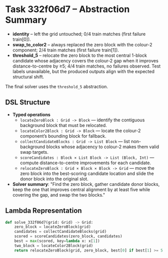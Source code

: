 # Task 332f06d7 – Abstraction Summary

- **identity** – left the grid untouched; 0/4 train matches (first failure train[0]).
- **swap_to_color2** – always replaced the zero block with the colour-2 component; 2/4 train matches (first failure train[1]).
- **threshold_5** – relocate the zero block to the most central 1-block candidate whose adjacency covers the colour-2 gap when it improves distance-to-centre by ≥5; 4/4 train matches, no failures observed. Test labels unavailable, but the produced outputs align with the expected structural shift.

The final solver uses the `threshold_5` abstraction.

## DSL Structure
- **Typed operations**
  - `locateZeroBlock : Grid -> Block` — identify the contiguous background block that must be relocated.
  - `locateColor2Block : Grid -> Block` — locate the colour-2 component’s bounding block for fallback.
  - `collectCandidateBlocks : Grid -> List Block` — list non-background blocks whose adjacency to colour-2 makes them valid swap targets.
  - `scoreCandidates : Block × List Block -> List (Block, Int)` — compute distance-to-centre improvements for each candidate.
  - `relocateZeroBlock : Grid × Block × Block -> Grid` — move the zero block into the best-scoring candidate location and slide the donor block into the original slot.
- **Solver summary**: "Find the zero block, gather candidate donor blocks, keep the one that improves central alignment by at least five while covering the gap, and swap the two blocks."

## Lambda Representation

```python
def solve_332f06d7(grid: Grid) -> Grid:
    zero_block = locateZeroBlock(grid)
    candidates = collectCandidateBlocks(grid)
    scored = scoreCandidates(zero_block, candidates)
    best = max(scored, key=lambda x: x[1])
    two_block = locateColor2Block(grid)
    return relocateZeroBlock(grid, zero_block, best[0] if best[1] >= 5 else two_block)
```
